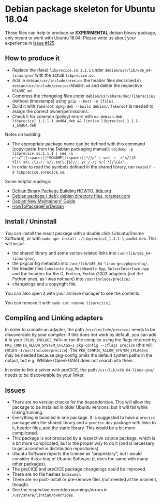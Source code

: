 # Debian package skeleton for Ubuntu 18.04

These files can help to produce an **EXPERIMENTAL** debian binary package,
only meant to work with Ubuntu 18.04.
Please write us about your experience in [issue #125](https://github.com/precice/precice/issues/125).

## How to produce it

* Replace the (fake) `libprecice.so.1.1.1` under `debian/usr/lib/x86_64-linux-gnu/` with the actual `libprecice.so`.
* Add in `debian/usr/include/precice` the header files decsribed in `debian/usr/include/precice/README.md` and delete the respective `README.md`.
* Compress the changelog files under `debian/usr/share/doc/libprecice1` (without timestamps) using `gzip --best -n [file]`.
* Build it with `fakeroot dpkg-deb --build debian/`. `fakeroot` is needed to assign the correct owner/permissions.
* Check it for common (policy) errors with `mv debian.deb libprecice1_1.1.1-1_amd64.deb && lintian libprecice1_1.1.1-1_amd64.deb`

Notes on building:
* The appropriate package name can be defined with this command (copy-paste from the Debian packaging manual): `objdump -p libprecice.so.1.1.1 | sed -n -e's/^[[:space:]]*SONAME[[:space:]]*//p' | sed -r -e's/([0-9])\.so\./\1-/; s/\.so(\.|$)//; y/_/-/; s/(.*)/\L&/'`
* In order to read the symbols defined in the shared library, run `readelf -d libprecice.sorecice.so`.

Some helpful readings:
* [Debian Binary Package Building HOWTO, tldp.org](http://tldp.org/HOWTO/html_single/Debian-Binary-Package-Building-HOWTO/)
* [Debian package (.deb): debian directory files, rcramer.com](http://www.rcramer.com/tech/linux/deb_debian.shtml)
* [Debian New Maintainers' Guide](https://www.debian.org/doc/manuals/maint-guide/)
* [HowToPackageForDebian](https://wiki.debian.org/HowToPackageForDebian)

## Install / Uninstall

You can install the result package with a double click (Ubuntu/Gnome Software), or with `sudo apt install ./libprecice1_1.1.1-1_amd64.deb`. This will install:

* the shared library and some verion-related links into `/usr/lib/x86_64-linux-gnu/`,
* the pkgconfig metadata into `/usr/lib/x86_64-linux-gnu/pkgconfig/`,
* the header files `Constants.hpp`, `MeshHandle.hpp`, `SolverInterface.hpp` and the headers for the C, Fortran, Fortran2003 adapters (not the Python ones, as I was not sure) into `/usr/include/precice/`.
* changelogs and a copyright file.

You can also open it with your archive manager to see the contents.

You can remove it with `sudo apt remove libprecice1`.

## Compiling and Linking adapters

In order to compile an adapter, the path `/usr/include/precice/` needs to
be discoverable by your compiler. If this does not work by default,
you can add it in your `CPLUS_INCLUDE_PATH` or run the compiler using
the flags returned by `PKG_CONFIG_ALLOW_SYSTEM_CFLAGS=1 pkg-config --cflags precice`
(this will return `-I/usr/include/precice`).
The `PKG_CONFIG_ALLOW_SYSTEM_CFLAGS=1` may be needed because pkg-config
omits the default system paths in the output, but e.g. WMake (OpenFOAM)
does not search into them.

In order to link a solver with preCICE, the path `/usr/lib/x86_64-linux-gnu/`
needs to be discoverable by your linker.

## Issues

* There are no version checks for the dependencies. This will allow the package to be installed in older Ubuntu versions, but it will fail while linking/running.
* Everything is bundled in one package. It is suggested to have a `precice` package with the shared library and a `precice-dev` package with links to it, header files, and the static library. This would be a bit more complicated.
* This package is not produced by a respective source package, which is a bit more complicated, but is the proper way to do it (and is necessary to get accepted in distribution repositories).
* Ubuntu Software reports the license as "proprietary", but I would consider this a bug of Ubuntu Software (it does the same with many other packages).
* The preCICE and preCICE package changelogs could be improved.
* There are no file hashes (`md5sums`).
* There are no post-install or pre-remove files (not needed at the moment, though).
* See the respective overriden warnings/errors in `/usr/share/lintian/overrides`.
